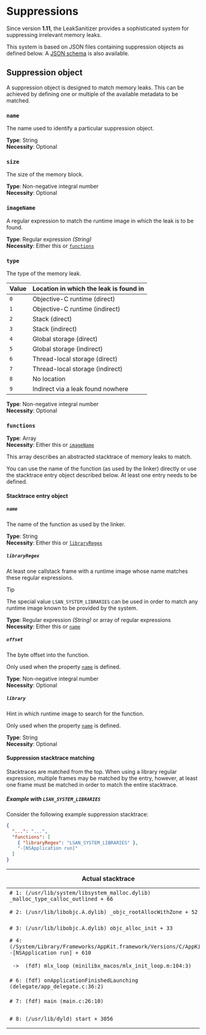 # Suppressions
Since version **1.11**, the LeakSanitizer provides a sophisticated system for suppressing irrelevant memory leaks.

This system is based on JSON files containing suppression objects as defined below. A [JSON schema][1] is also available.

## Suppression object
A suppression object is designed to match memory leaks. This can be achieved by defining one or multiple of the
available metadata to be matched.

### `name`
The name used to identify a particular suppression object.

**Type**: String  
**Necessity**: Optional

### `size`
The size of the memory block.

**Type**: Non-negative integral number  
**Necessity**: Optional

### `imageName`
A regular expression to match the runtime image in which the leak is to be found.

**Type**: Regular expression *(String)*  
**Necessity**: Either this or [`functions`][2]

### `type`
The type of the memory leak.

| Value | Location in which the leak is found in |
|-------|----------------------------------------|
| `0`   | Objective-C runtime (direct)           |
| `1`   | Objective-C runtime (indirect)         |
| `2`   | Stack (direct)                         |
| `3`   | Stack (indirect)                       |
| `4`   | Global storage (direct)                |
| `5`   | Global storage (indirect)              |
| `6`   | Thread-local storage (direct)          |
| `7`   | Thread-local storage (indirect)        |
| `8`   | No location                            |
| `9`   | Indirect via a leak found nowhere      |

**Type**: Non-negative integral number  
**Necessity**: Optional

### `functions`
**Type**: Array  
**Necessity**: Either this or [`imageName`][3]

This array describes an abstracted stacktrace of memory leaks to match.

You can use the name of the function (as used by the linker) directly or use the stacktrace entry object described below.
At least one entry needs to be defined.

#### Stacktrace entry object
##### `name`
The name of the function as used by the linker.

**Type**: String  
**Necessity**: Either this or [`libraryRegex`][4]

##### `libraryRegex`
At least one callstack frame with a runtime image whose name matches these regular expressions.

> [!TIP]
> The special value `LSAN_SYSTEM_LIBRARIES` can be used in order to match any runtime image known to be provided by
> the system.

**Type**: Regular expression *(String)* or array of regular expressions  
**Necessity**: Either this or [`name`][5]

##### `offset`
The byte offset into the function.

Only used when the property [`name`][5] is defined.

**Type**: Non-negative integral number  
**Necessity**: Optional

##### `library`
Hint in which runtime image to search for the function.

Only used when the property [`name`][5] is defined.

**Type**: String  
**Necessity**: Optional

#### Suppression stacktrace matching
Stacktraces are matched from the top. When using a library regular expression, multiple frames may be matched by the
entry, however, at least one frame must be matched in order to match the entire stacktrace.

##### Example with `LSAN_SYSTEM_LIBRARIES`
Consider the following example suppression stacktrace:
```JSON
{
  "...": "...",
  "functions": [
    { "libraryRegex": "LSAN_SYSTEM_LIBRARIES" },
    "-[NSApplication run]"
  ]
}
```

| Actual stacktrace                                                                                 | Matching performed by the example above |
|---------------------------------------------------------------------------------------------------|-----------------------------------------|
| `# 1: (/usr/lib/system/libsystem_malloc.dylib) _malloc_type_calloc_outlined + 66`                 | Matched by `LSAN_SYSTEM_LIBRARIES`      |
| `# 2: (/usr/lib/libobjc.A.dylib) _objc_rootAllocWithZone + 52`                                    | Matched by `LSAN_SYSTEM_LIBRARIES`      |                   
| `# 3: (/usr/lib/libobjc.A.dylib) objc_alloc_init + 33`                                            | Matched by `LSAN_SYSTEM_LIBRARIES`      |
| `# 4: (/System/Library/Frameworks/AppKit.framework/Versions/C/AppKit) -[NSApplication run] + 610` | Matched by `-[NSApplication run]`       |
| ` ->  (fdf) mlx_loop (minilibx_macos/mlx_init_loop.m:104:3)`                                      | *No further matching performed*         |
| `# 6: (fdf) onApplicationFinishedLaunching (delegate/app_delegate.c:36:2)`                        | *No further matching performed*         |
| `# 7: (fdf) main (main.c:26:10)`                                                                  | *No further matching performed*         |
| `# 8: (/usr/lib/dyld) start + 3056`                                                               | *No further matching performed*         |

[1]: ../suppressions/schema.json
[2]: #functions
[3]: #imagename
[4]: #libraryregex
[5]: #name-1